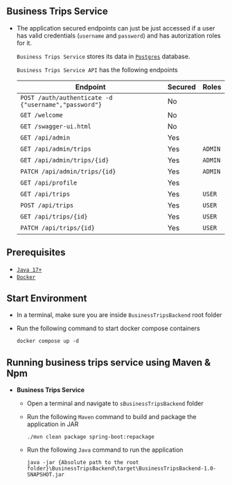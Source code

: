 ## Business Trips Service

- The application secured endpoints can just be just accessed if a user has valid credentials (`username` and `password`) and has autorization roles for it.

  `Business Trips Service` stores its data in [`Postgres`](https://www.postgresql.org/) database.

  `Business Trips Service API` has the following endpoints

  | Endpoint                                             | Secured | Roles       |
    |------------------------------------------------------|---------|-------------|
  | `POST /auth/authenticate -d {"username","password"}` | No      |             |
  | `GET /welcome`                                       | No      |             |
  | `GET /swagger-ui.html`                               | No      |             |
  | `GET /api/admin`                                     | Yes     |             |
  | `GET /api/admin/trips`                               | Yes     | `ADMIN`     |
  | `GET /api/admin/trips/{id}`                          | Yes     | `ADMIN`     |
  | `PATCH /api/admin/trips/{id}`                        | Yes     | `ADMIN`     |
  | `GET /api/profile`                                   | Yes     |             |
  | `GET /api/trips`                                     | Yes     | `USER`      |
  | `POST /api/trips`                                    | Yes     | `USER`      |
  | `GET /api/trips/{id}`                                | Yes     | `USER`      |
  | `PATCH /api/trips/{id}`                              | Yes     | `USER`      |

## Prerequisites

- [`Java 17+`](https://www.oracle.com/java/technologies/downloads/#java17)
- [`Docker`](https://www.docker.com/)

## Start Environment

- In a terminal, make sure you are inside `BusinessTripsBackend` root folder

- Run the following command to start docker compose containers
  ```
  docker compose up -d
  ```

## Running business trips service using Maven & Npm

- **Business Trips Service**

    - Open a terminal and navigate to `sBusinessTripsBackend` folder

    - Run the following `Maven` command to build and package the application in JAR
      ```
      ./mvn clean package spring-boot:repackage
      ```
    - Run the following `Java` command to run the application
      ```
      java -jar {Absolute path to the root folder}\BusinessTripsBackend\target\BusinessTripsBackend-1.0-SNAPSHOT.jar
      ```
